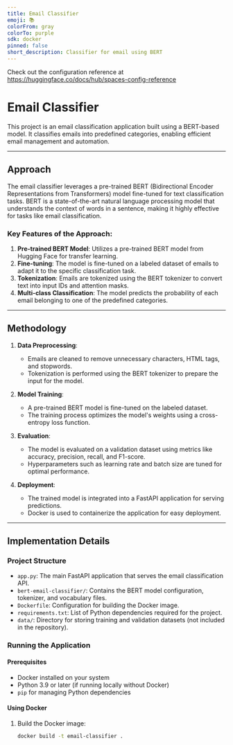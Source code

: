 ```yaml
---
title: Email Classifier
emoji: 📚
colorFrom: gray
colorTo: purple
sdk: docker
pinned: false
short_description: Classifier for email using BERT
---
```


Check out the configuration reference at https://huggingface.co/docs/hub/spaces-config-reference

# Email Classifier

This project is an email classification application built using a BERT-based model. It classifies emails into predefined categories, enabling efficient email management and automation.

---

## Approach

The email classifier leverages a pre-trained BERT (Bidirectional Encoder Representations from Transformers) model fine-tuned for text classification tasks. BERT is a state-of-the-art natural language processing model that understands the context of words in a sentence, making it highly effective for tasks like email classification.

### Key Features of the Approach:
1. **Pre-trained BERT Model**: Utilizes a pre-trained BERT model from Hugging Face for transfer learning.
2. **Fine-tuning**: The model is fine-tuned on a labeled dataset of emails to adapt it to the specific classification task.
3. **Tokenization**: Emails are tokenized using the BERT tokenizer to convert text into input IDs and attention masks.
4. **Multi-class Classification**: The model predicts the probability of each email belonging to one of the predefined categories.

---

## Methodology

1. **Data Preprocessing**:
   - Emails are cleaned to remove unnecessary characters, HTML tags, and stopwords.
   - Tokenization is performed using the BERT tokenizer to prepare the input for the model.

2. **Model Training**:
   - A pre-trained BERT model is fine-tuned on the labeled dataset.
   - The training process optimizes the model's weights using a cross-entropy loss function.

3. **Evaluation**:
   - The model is evaluated on a validation dataset using metrics like accuracy, precision, recall, and F1-score.
   - Hyperparameters such as learning rate and batch size are tuned for optimal performance.

4. **Deployment**:
   - The trained model is integrated into a FastAPI application for serving predictions.
   - Docker is used to containerize the application for easy deployment.

---

## Implementation Details

### Project Structure
- `app.py`: The main FastAPI application that serves the email classification API.
- `bert-email-classifier/`: Contains the BERT model configuration, tokenizer, and vocabulary files.
- `Dockerfile`: Configuration for building the Docker image.
- `requirements.txt`: List of Python dependencies required for the project.
- `data/`: Directory for storing training and validation datasets (not included in the repository).

### Running the Application

#### Prerequisites
- Docker installed on your system
- Python 3.9 or later (if running locally without Docker)
- `pip` for managing Python dependencies

#### Using Docker
1. Build the Docker image:
   ```bash
   docker build -t email-classifier .
